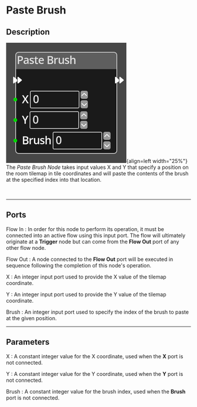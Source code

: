 
# Paste Brush

## Description

![Paste Brush Node](../../assets/nodes/paste_brush.png){align=left width="25%"}
The *Paste Brush Node* takes input values X and Y that specify a position 
on the room tilemap in tile coordinates and will paste the contents of the 
brush at the specified index into that location.

<br style="clear:left"/>
  
-------

## Ports

Flow In
: In order for this node to perform its operation, it must be connected into an
  active flow using this input port. The flow will ultimately originate at a
  __Trigger__ node but can come from the __Flow Out__ port of any other flow
  node.

Flow Out
: A node connected to the __Flow Out__ port will be executed in sequence
  following the completion of this node's operation.

X 
: An integer input port used to provide the X value of the tilemap coordinate.

Y 
: An integer input port used to provide the Y value of the tilemap coordinate.

Brush
: An integer input port used to specify the index of the brush to paste at the 
  given position.


-------

## Parameters

X 
: A constant integer value for the X coordinate, used when the __X__ port is not
  connected.

Y 
: A constant integer value for the Y coordinate, used when the __Y__ port is not
  connected.

Brush 
: A constant integer value for the brush index, used when the __Brush__ port is not
  connected.

